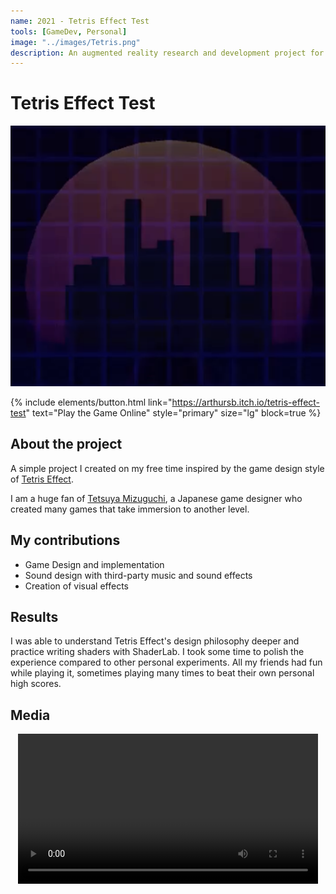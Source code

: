 ```yaml
---
name: 2021 - Tetris Effect Test
tools: [GameDev, Personal]
image: "../images/Tetris.png"
description: An augmented reality research and development project for the electrical industry. 
---
```


# Tetris Effect Test

![Intro](../images/Tetris.png "The game's background")

{% include elements/button.html link="https://arthursb.itch.io/tetris-effect-test" text="Play the Game Online" style="primary" size="lg" block=true %}

## About the project

A simple project I created on my free time inspired by the game design style of [Tetris Effect](https://www.tetriseffect.game/). 

I am a huge fan of [Tetsuya Mizuguchi](https://en.wikipedia.org/wiki/Tetsuya_Mizuguchi), a Japanese game designer who created many games that take immersion to another level.

## My contributions

- Game Design and implementation
- Sound design with third-party music and sound effects
- Creation of visual effects

## Results

I was able to understand Tetris Effect's design philosophy deeper and practice writing shaders with ShaderLab. I took some time to polish the experience compared to other personal experiments. All my friends had fun while playing it, sometimes playing many times to beat their own personal high scores.

## Media

<div style="text-align: center;">
  <video width="480" controls>
    <source src="https://user-images.githubusercontent.com/2722172/125953156-6fa8d425-d8ee-48ed-b2be-2c6c35b3ed77.mp4" type="video/mp4">
    Your browser does not support the video tag.
  </video>
</div>
